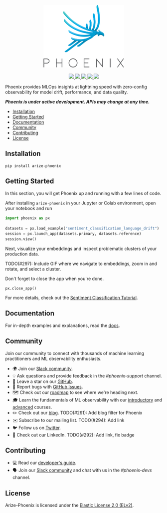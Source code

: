 <p align="center">
    <a target="_blank" href="https://arize.com" style="background:none">
        <img alt="phoenix logo" src="./assets/phoenix-logo-light.svg" width="auto" height="200"></img>
    </a>
    <br/>
    <br/>
    <a href="https://twitter.com/ArizePhoenix">
        <img src="https://img.shields.io/badge/twitter-%40ArizePhoenix-blue.svg?logo=twitter&logoColor=white"/>
    </a>
    <a href="https://join.slack.com/t/arize-ai/shared_invite/zt-1px8dcmlf-fmThhDFD_V_48oU7ALan4Q">
        <img src="https://img.shields.io/badge/slack-Arize%20AI%20Community-blue.svg?logo=slack"/>
    </a>
    <a href="https://www.linkedin.com/company/arizeai/mycompany/">
        <img src="https://img.shields.io/badge/linkedin-Arize--Phoenix-blue.svg?logo=linkedin"/>
    </a>
    <a href="https://pypi.org/project/arize-phoenix/">
        <img src="https://img.shields.io/pypi/v/arize-phoenix?color=blue">
    </a>
    <a href="https://pypi.org/project/arize-phoenix/">
        <img src="https://img.shields.io/pypi/pyversions/arize-phoenix">
    </a>
</p>

Phoenix provides MLOps insights at lightning speed with zero-config observability for model drift, performance, and data quality.

**_Phoenix is under active development. APIs may change at any time._**

-   [Installation](#installation)
-   [Getting Started](#getting-started)
-   [Documentation](#documentation)
-   [Community](#community)
-   [Contributing](#contributing)
-   [License](#license)

## Installation

```shell
pip install arize-phoenix
```

## Getting Started

In this section, you will get Phoenix up and running with a few lines of code.

After installing `arize-phoenix` in your Jupyter or Colab environment, open your notebook and run

```python
import phoenix as px

datasets = px.load_example("sentiment_classification_language_drift")
session = px.launch_app(datasets.primary, datasets.reference)
session.view()
```

Next, visualize your embeddings and inspect problematic clusters of your production data.

TODO(#297): Include GIF where we navigate to embeddings, zoom in and rotate, and select a cluster.

Don't forget to close the app when you're done.

```
px.close_app()
```

For more details, check out the [Sentiment Classification Tutorial](./tutorials/sentiment_classification_tutorial.ipynb).

## Documentation

For in-depth examples and explanations, read the [docs](https://docs.arize.com/phoenix).

## Community

Join our community to connect with thousands of machine learning practitioners and ML observability enthusiasts.

-   🌍 Join our [Slack community](https://join.slack.com/t/arize-ai/shared_invite/zt-1px8dcmlf-fmThhDFD_V_48oU7ALan4Q).
-   💡 Ask questions and provide feedback in the _#phoenix-support_ channel.
-   🌟 Leave a star on our [GitHub](https://github.com/Arize-ai/phoenix).
-   🐞 Report bugs with [GitHub Issues](https://github.com/Arize-ai/phoenix/issues).
-   🗺️ Check out our [roadmap](https://github.com/orgs/Arize-ai/projects/45) to see where we're heading next.
-   🎓 Learn the fundamentals of ML observability with our [introductory](https://arize.com/ml-observability-fundamentals/) and [advanced](https://arize.com/blog-course/) courses.
-   ✏️ Check out our [blog](https://arize.com/blog/). TODO(#291): Add blog filter for Phoenix
-   ✉️ Subscribe to our mailing list. TODO(#294): Add link
-   🐦 Follow us on [Twitter](https://twitter.com/ArizePhoenix).
-   👔 Check out our LinkedIn. TODO(#292): Add link, fix badge

## Contributing

-   💻 Read our [developer's guide](./DEVELOPMENT.md).
-   🗣️ Join our [Slack community](https://join.slack.com/t/arize-ai/shared_invite/zt-1px8dcmlf-fmThhDFD_V_48oU7ALan4Q) and chat with us in the _#phoenix-devs_ channel.

## License

Arize-Phoenix is licensed under the [Elastic License 2.0 (ELv2)](./LICENSE).
